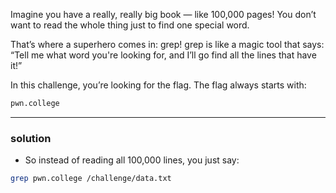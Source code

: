 Imagine you have a really, really big book — like 100,000 pages!
You don’t want to read the whole thing just to find one special word.

That’s where a superhero comes in: grep!
grep is like a magic tool that says:
“Tell me what word you're looking for, and I’ll go find all the lines that have it!”

In this challenge, you’re looking for the flag. The flag always starts with:
```bash
pwn.college
```
___________
### solution 
- So instead of reading all 100,000 lines, you just say:
```bash
grep pwn.college /challenge/data.txt
```

